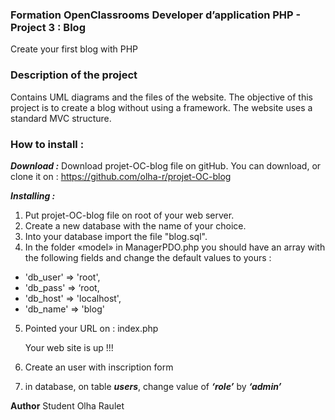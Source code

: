 ### **Formation OpenClassrooms Developer d’application PHP - Project 3 : Blog**
Create your first blog with PHP

### **Description of the project**

Contains UML diagrams and the files of the website.
The objective of this project is to create a blog without using a framework.
The website uses a standard MVC structure.

### **How to install :**

_**Download :**_
Download projet-OC-blog file on gitHub. You can download, or clone it on : https://github.com/olha-r/projet-OC-blog

_**Installing :**_
1. Put projet-OC-blog file on root of your web server.
2. Create a new database with the name of your choice.
3. Into your database import the file "blog.sql".
4. In the folder «model» in ManagerPDO.php you should have an array with the following fields and change the default values to yours :
* 'db_user' => 'root',
* 'db_pass' => ‘root,
* 'db_host' => 'localhost',
* 'db_name' => 'blog'
5. Pointed your URL on : index.php

   Your web site is up !!!
6. Create an user with inscription form
7. in database, on table _**users**_, change value of _**‘role’**_ by _**‘admin’**_


**Author**
Student Olha Raulet 